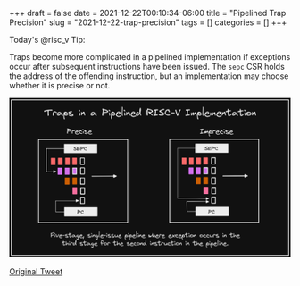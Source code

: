 +++ 
draft = false
date = 2021-12-22T00:10:34-06:00
title = "Pipelined Trap Precision"
slug = "2021-12-22-trap-precision" 
tags = []
categories = []
+++

Today's @risc_v Tip:

Traps become more complicated in a pipelined implementation if exceptions occur after subsequent instructions have been issued. The `sepc` CSR holds the address of the offending instruction, but an implementation may choose whether it is precise or not.

![21-12-22](../static/risc-v-tips/21-12-22.png)

[Original Tweet](https://twitter.com/hasheddan/status/1473675943994605572?s=20)